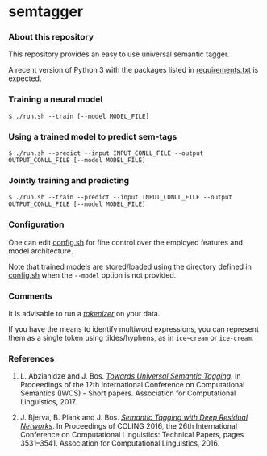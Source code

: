 # semtagger

### About this repository

This repository provides an easy to use universal semantic tagger.

A recent version of Python 3 with the packages listed in [requirements.txt](./requirements.txt) is expected.

### Training a neural model

```$ ./run.sh --train [--model MODEL_FILE]```

### Using a trained model to predict sem-tags

```$ ./run.sh --predict --input INPUT_CONLL_FILE --output OUTPUT_CONLL_FILE [--model MODEL_FILE]```

### Jointly training and predicting

```$ ./run.sh --train --predict --input INPUT_CONLL_FILE --output OUTPUT_CONLL_FILE [--model MODEL_FILE]```

### Configuration

One can edit [config.sh](./config.sh) for fine control over the employed features and model architecture.

Note that trained models are stored/loaded using the directory defined in [config.sh](./config.sh) when the ```--model``` option is not provided.

### Comments

It is advisable to run a [_tokenizer_](http://gmb.let.rug.nl/elephant/about.php) on your data.

If you have the means to identify multiword expressions, you can represent them as a single token using tildes/hyphens, as in ```ice~cream``` or ```ice-cream```.

### References

1. L. Abzianidze and J. Bos. [_Towards Universal Semantic Tagging_](http://www.aclweb.org/anthology/W17-6901). In Proceedings of the 12th International Conference on Computational Semantics (IWCS) - Short papers. Association for Computational Linguistics, 2017.

2. J. Bjerva, B. Plank and J. Bos. [_Semantic Tagging with Deep Residual Networks_](http://aclweb.org/anthology/C16-1333). In Proceedings of COLING 2016, the 26th International Conference on Computational Linguistics: Technical Papers, pages 3531–3541. Association for Computational Linguistics, 2016.

